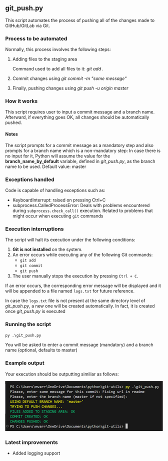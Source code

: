 ## git_push.py

This script automates the process of pushing all of the changes made to GitHub/GitLab via Git. 

### Process to be automated

Normally, this process involves the following steps:

1. Adding files to the staging area
    
    Command used to add all files to it: *git add .*
2. Commit changes using *git commit -m "some message"*
3. Finally, pushing changes using *git push -u origin master*

### How it works

This script requires user to input a commit message and a branch name. Afterward, if everything goes OK, all changes should be automatically pushed.

#### Notes

The script prompts for a commit message as a mandatory step and also prompts for a branch name which is a non-mandatory step: In case there is no input for it, Python will assume the value for the **branch_name_by_default** variable, defined in *git_push.py*, as the branch name to be used. Default value: master

### Exceptions handled

Code is capable of handling exceptions such as:

- KeyboardInterrupt: raised on pressing Ctrl+C
- subprocess.CalledProcessError: Deals with problems encountered during `subprocess.check_call()` execution. Related to problems that might occur when executing `git` commands

### Execution interruptions

The script will halt its execution under the following conditions:
1. **Git is not installed** on the system.
2. An error occurs while executing any of the following Git commands:
   - `git add`
   - `git commit`
   - `git push`
3. The user manually stops the execution by pressing `Ctrl + C`.

If an error occurs, the corresponding error message will be displayed and it will be appended to a file named `logs.txt` for future reference.

In case the `logs.txt` file is not present at the same directory level of *git_push.py*, a new one will be created automatically. In fact, it is created once *git_push.py* is executed
 
### Running the script

```python 
py .\git_push.py
```

You will be asked to enter a commit message (mandatory) and a branch name (optional, defaults to master)

### Example output

Your execution should be outputting similiar as follows:

![alt text](success_output.png)

### Latest improvements

- Added logging support